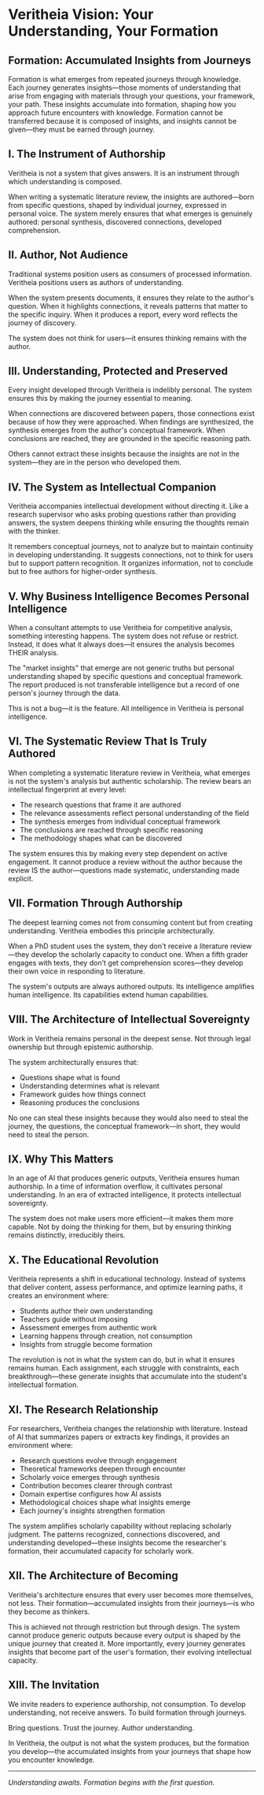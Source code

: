 # Veritheia Vision: Your Understanding, Your Formation

## Formation: Accumulated Insights from Journeys

Formation is what emerges from repeated journeys through knowledge. Each journey generates insights—those moments of understanding that arise from engaging with materials through your questions, your framework, your path. These insights accumulate into formation, shaping how you approach future encounters with knowledge. Formation cannot be transferred because it is composed of insights, and insights cannot be given—they must be earned through journey.

## I. The Instrument of Authorship

Veritheia is not a system that gives answers. It is an instrument through which understanding is composed.

When writing a systematic literature review, the insights are authored—born from specific questions, shaped by individual journey, expressed in personal voice. The system merely ensures that what emerges is genuinely authored: personal synthesis, discovered connections, developed comprehension.

## II. Author, Not Audience

Traditional systems position users as consumers of processed information. Veritheia positions users as authors of understanding.

When the system presents documents, it ensures they relate to the author's question. When it highlights connections, it reveals patterns that matter to the specific inquiry. When it produces a report, every word reflects the journey of discovery.

The system does not think for users—it ensures thinking remains with the author.

## III. Understanding, Protected and Preserved

Every insight developed through Veritheia is indelibly personal. The system ensures this by making the journey essential to meaning.

When connections are discovered between papers, those connections exist because of how they were approached. When findings are synthesized, the synthesis emerges from the author's conceptual framework. When conclusions are reached, they are grounded in the specific reasoning path.

Others cannot extract these insights because the insights are not in the system—they are in the person who developed them.

## IV. The System as Intellectual Companion

Veritheia accompanies intellectual development without directing it. Like a research supervisor who asks probing questions rather than providing answers, the system deepens thinking while ensuring the thoughts remain with the thinker.

It remembers conceptual journeys, not to analyze but to maintain continuity in developing understanding. It suggests connections, not to think for users but to support pattern recognition. It organizes information, not to conclude but to free authors for higher-order synthesis.

## V. Why Business Intelligence Becomes Personal Intelligence

When a consultant attempts to use Veritheia for competitive analysis, something interesting happens. The system does not refuse or restrict. Instead, it does what it always does—it ensures the analysis becomes THEIR analysis.

The "market insights" that emerge are not generic truths but personal understanding shaped by specific questions and conceptual framework. The report produced is not transferable intelligence but a record of one person's journey through the data.

This is not a bug—it is the feature. All intelligence in Veritheia is personal intelligence.

## VI. The Systematic Review That Is Truly Authored

When completing a systematic literature review in Veritheia, what emerges is not the system's analysis but authentic scholarship. The review bears an intellectual fingerprint at every level:

- The research questions that frame it are authored
- The relevance assessments reflect personal understanding of the field
- The synthesis emerges from individual conceptual framework
- The conclusions are reached through specific reasoning
- The methodology shapes what can be discovered

The system ensures this by making every step dependent on active engagement. It cannot produce a review without the author because the review IS the author—questions made systematic, understanding made explicit.

## VII. Formation Through Authorship

The deepest learning comes not from consuming content but from creating understanding. Veritheia embodies this principle architecturally.

When a PhD student uses the system, they don't receive a literature review—they develop the scholarly capacity to conduct one. When a fifth grader engages with texts, they don't get comprehension scores—they develop their own voice in responding to literature.

The system's outputs are always authored outputs. Its intelligence amplifies human intelligence. Its capabilities extend human capabilities.

## VIII. The Architecture of Intellectual Sovereignty

Work in Veritheia remains personal in the deepest sense. Not through legal ownership but through epistemic authorship. 

The system architecturally ensures that:
- Questions shape what is found
- Understanding determines what is relevant
- Framework guides how things connect
- Reasoning produces the conclusions

No one can steal these insights because they would also need to steal the journey, the questions, the conceptual framework—in short, they would need to steal the person.

## IX. Why This Matters

In an age of AI that produces generic outputs, Veritheia ensures human authorship. In a time of information overflow, it cultivates personal understanding. In an era of extracted intelligence, it protects intellectual sovereignty.

The system does not make users more efficient—it makes them more capable. Not by doing the thinking for them, but by ensuring thinking remains distinctly, irreducibly theirs.

## X. The Educational Revolution

Veritheia represents a shift in educational technology. Instead of systems that deliver content, assess performance, and optimize learning paths, it creates an environment where:

- Students author their own understanding
- Teachers guide without imposing
- Assessment emerges from authentic work
- Learning happens through creation, not consumption
- Insights from struggle become formation

The revolution is not in what the system can do, but in what it ensures remains human. Each assignment, each struggle with constraints, each breakthrough—these generate insights that accumulate into the student's intellectual formation.

## XI. The Research Relationship  

For researchers, Veritheia changes the relationship with literature. Instead of AI that summarizes papers or extracts key findings, it provides an environment where:

- Research questions evolve through engagement
- Theoretical frameworks deepen through encounter  
- Scholarly voice emerges through synthesis
- Contribution becomes clearer through contrast
- Domain expertise configures how AI assists
- Methodological choices shape what insights emerge
- Each journey's insights strengthen formation

The system amplifies scholarly capability without replacing scholarly judgment. The patterns recognized, connections discovered, and understanding developed—these insights become the researcher's formation, their accumulated capacity for scholarly work.

## XII. The Architecture of Becoming

Veritheia's architecture ensures that every user becomes more themselves, not less. Their formation—accumulated insights from their journeys—is who they become as thinkers.

This is achieved not through restriction but through design. The system cannot produce generic outputs because every output is shaped by the unique journey that created it. More importantly, every journey generates insights that become part of the user's formation, their evolving intellectual capacity.

## XIII. The Invitation

We invite readers to experience authorship, not consumption. To develop understanding, not receive answers. To build formation through journeys.

Bring questions. Trust the journey. Author understanding.

In Veritheia, the output is not what the system produces, but the formation you develop—the accumulated insights from your journeys that shape how you encounter knowledge.

---

*Understanding awaits. Formation begins with the first question.*